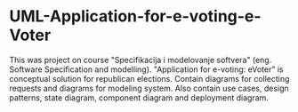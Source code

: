 # UML-Application-for-e-voting-e-Voter
This was project on course "Specifikacija i modelovanje softvera" (eng. Software Specification and modelling). "Application for e-voting: eVoter" is conceptual solution for republican elections. Contain diagrams for collecting requests and diagrams for modeling system. Also contain use cases, design patterns, state diagram, component diagram and deployment diagram.
